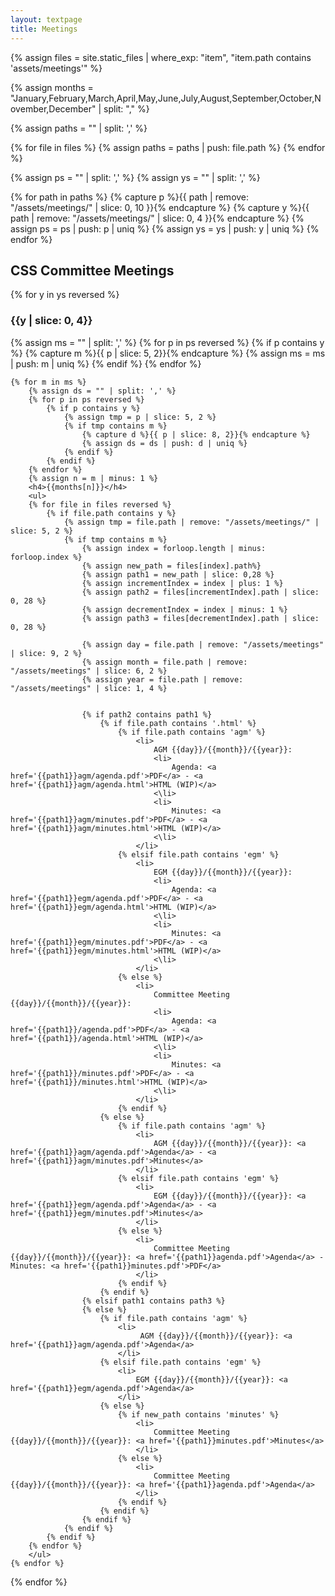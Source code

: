 ```yaml
---
layout: textpage
title: Meetings
---
```


<!-- PATH FORMAT:  assets/meetings/YYYY/MM/DD/agenda.pdf -->

{% assign files = site.static_files | where_exp: "item", "item.path contains 'assets/meetings'" %}


{% assign months = "January,February,March,April,May,June,July,August,September,October,November,December" | split: "," %}

{% assign paths = "" | split: ',' %}

{% for file in files %}
    {% assign paths = paths | push: file.path %}
{% endfor %}

{% assign ps = "" | split: ',' %}
{% assign ys = "" | split: ',' %}

{% for path in paths %}
    {% capture p %}{{ path | remove: "/assets/meetings/" | slice: 0, 10 }}{% endcapture %}
    {% capture y %}{{ path | remove: "/assets/meetings/" | slice: 0, 4 }}{% endcapture %}
    {% assign ps = ps | push: p | uniq %}
    {% assign ys = ys | push: y | uniq %}
{% endfor %}

<p>
<h2>CSS Committee Meetings</h2>
{% for y in ys reversed %}
    <h3>{{y | slice: 0, 4}}</h3>
    {% assign ms = "" | split: ',' %}
        {% for p in ps reversed %}
            {% if p contains y %}   
                {% capture m %}{{ p | slice: 5, 2}}{% endcapture %}
                {% assign ms = ms | push: m | uniq %}
            {% endif %}
        {% endfor %}

    {% for m in ms %}
        {% assign ds = "" | split: ',' %}
        {% for p in ps reversed %}
            {% if p contains y %}
                {% assign tmp = p | slice: 5, 2 %}
                {% if tmp contains m %}
                    {% capture d %}{{ p | slice: 8, 2}}{% endcapture %}
                    {% assign ds = ds | push: d | uniq %}
                {% endif %}
            {% endif %}
        {% endfor %}
        {% assign n = m | minus: 1 %}
        <h4>{{months[n]}}</h4>
        <ul>
        {% for file in files reversed %}
            {% if file.path contains y %}
                {% assign tmp = file.path | remove: "/assets/meetings/" | slice: 5, 2 %}
                {% if tmp contains m %}
                    {% assign index = forloop.length | minus: forloop.index %}
                    {% assign new_path = files[index].path%}
                    {% assign path1 = new_path | slice: 0,28 %}
                    {% assign incrementIndex = index | plus: 1 %}
                    {% assign path2 = files[incrementIndex].path | slice: 0, 28 %}
                    {% assign decrementIndex = index | minus: 1 %}
                    {% assign path3 = files[decrementIndex].path | slice: 0, 28 %}

                    {% assign day = file.path | remove: "/assets/meetings" | slice: 9, 2 %}
                    {% assign month = file.path | remove: "/assets/meetings" | slice: 6, 2 %}
                    {% assign year = file.path | remove: "/assets/meetings" | slice: 1, 4 %}


                    {% if path2 contains path1 %}
                        {% if file.path contains '.html' %}
                            {% if file.path contains 'agm' %}
                                <li>
                                    AGM {{day}}/{{month}}/{{year}}: 
                                    <li>
                                        Agenda: <a href='{{path1}}agm/agenda.pdf'>PDF</a> - <a href='{{path1}}agm/agenda.html'>HTML (WIP)</a>
                                    <\li>
                                    <li>
                                        Minutes: <a href='{{path1}}agm/minutes.pdf'>PDF</a> - <a href='{{path1}}agm/minutes.html'>HTML (WIP)</a>
                                    <\li>
                                </li>
                            {% elsif file.path contains 'egm' %}
                                <li>
                                    EGM {{day}}/{{month}}/{{year}}: 
                                    <li>
                                        Agenda: <a href='{{path1}}egm/agenda.pdf'>PDF</a> - <a href='{{path1}}egm/agenda.html'>HTML (WIP)</a>
                                    <\li>
                                    <li>
                                        Minutes: <a href='{{path1}}egm/minutes.pdf'>PDF</a> - <a href='{{path1}}egm/minutes.html'>HTML (WIP)</a>
                                    <\li>
                                </li>
                            {% else %}
                                <li>
                                    Committee Meeting {{day}}/{{month}}/{{year}}: 
                                    <li>
                                        Agenda: <a href='{{path1}}/agenda.pdf'>PDF</a> - <a href='{{path1}}/agenda.html'>HTML (WIP)</a>
                                    <\li>
                                    <li>
                                        Minutes: <a href='{{path1}}/minutes.pdf'>PDF</a> - <a href='{{path1}}/minutes.html'>HTML (WIP)</a>
                                    <\li>
                                </li>
                            {% endif %}
                        {% else %}
                            {% if file.path contains 'agm' %}
                                <li>
                                    AGM {{day}}/{{month}}/{{year}}: <a href='{{path1}}agm/agenda.pdf'>Agenda</a> - <a href='{{path1}}agm/minutes.pdf'>Minutes</a>
                                </li>
                            {% elsif file.path contains 'egm' %}
                                <li>
                                    EGM {{day}}/{{month}}/{{year}}: <a href='{{path1}}egm/agenda.pdf'>Agenda</a> - <a href='{{path1}}egm/minutes.pdf'>Minutes</a>
                                </li>
                            {% else %}
                                <li>
                                    Committee Meeting {{day}}/{{month}}/{{year}}: <a href='{{path1}}agenda.pdf'>Agenda</a> - Minutes: <a href='{{path1}}minutes.pdf'>PDF</a>
                                </li>
                            {% endif %}
                        {% endif %}
                    {% elsif path1 contains path3 %}
                    {% else %}
                        {% if file.path contains 'agm' %}
                            <li>
                                 AGM {{day}}/{{month}}/{{year}}: <a href='{{path1}}agm/agenda.pdf'>Agenda</a>
                            </li>
                        {% elsif file.path contains 'egm' %}
                            <li>
                                EGM {{day}}/{{month}}/{{year}}: <a href='{{path1}}egm/agenda.pdf'>Agenda</a>
                            </li>
                        {% else %}
                            {% if new_path contains 'minutes' %}
                                <li>
                                    Committee Meeting {{day}}/{{month}}/{{year}}: <a href='{{path1}}minutes.pdf'>Minutes</a>
                                </li>
                            {% else %}
                                <li>
                                    Committee Meeting {{day}}/{{month}}/{{year}}: <a href='{{path1}}agenda.pdf'>Agenda</a>
                                </li>
                            {% endif %}
                        {% endif %}
                    {% endif %}
                {% endif %}
            {% endif %}
        {% endfor %}
        </ul>     
    {% endfor %}
{% endfor %}
</p>
